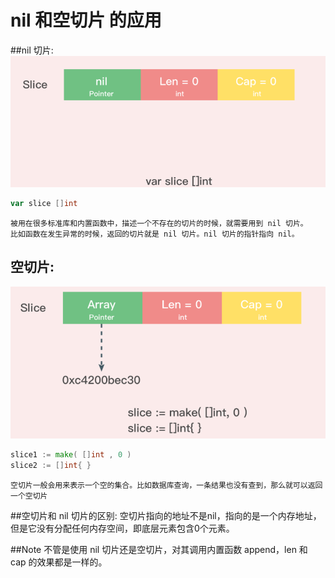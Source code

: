 # nil 和空切片 的应用

##nil 切片:
![](./nilSlice.png)
```go
var slice []int
```

	被用在很多标准库和内置函数中，描述一个不存在的切片的时候，就需要用到 nil 切片。
	比如函数在发生异常的时候，返回的切片就是 nil 切片。nil 切片的指针指向 nil。

## 空切片:
![](./NoneSlice.png)
```go
slice1 := make( []int , 0 )
slice2 := []int{ }
```

	空切片一般会用来表示一个空的集合。比如数据库查询，一条结果也没有查到，那么就可以返回一个空切片


##空切片和 nil 切片的区别:
空切片指向的地址不是nil，指向的是一个内存地址，但是它没有分配任何内存空间，即底层元素包含0个元素。

##Note
不管是使用 nil 切片还是空切片，对其调用内置函数 append，len 和 cap 的效果都是一样的。
